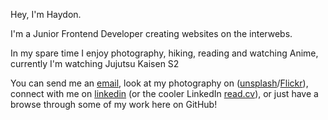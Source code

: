 Hey, I'm Haydon.

I'm a Junior Frontend Developer creating websites on the interwebs.

In my spare time I enjoy photography, hiking, reading and watching Anime, currently I'm watching Jujutsu Kaisen S2

You can send me an [email](mailto:haydon.curteis-lateo@outlook.com), look at my photography on ([unsplash](https://unsplash.com/@hayhaydz)/[Flickr](https://www.flickr.com/photos/199728645@N02/)), connect with me on [linkedin](https://www.linkedin.com/in/hayhaydz/) (or the cooler LinkedIn [read.cv](https://read.cv/hayhaydz)), or just have a browse through some of my work here on GitHub!
